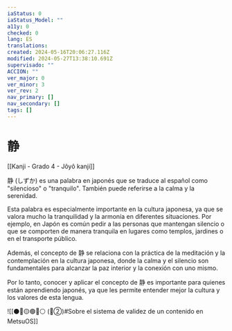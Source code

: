 ```yaml
---
iaStatus: 0
iaStatus_Model: ""
a11y: 0
checked: 0
lang: ES
translations: 
created: 2024-05-16T20:06:27.116Z
modified: 2024-05-27T13:38:10.691Z
supervisado: ""
ACCION: ""
ver_major: 0
ver_minor: 3
ver_rev: 2
nav_primary: []
nav_secondary: []
tags: []
---
```

# 静

[[Kanji - Grado 4 - Jôyô kanji]]

静 (しずか) es una palabra en japonés que se traduce al español como "silencioso" o "tranquilo". También puede referirse a la calma y la serenidad.

Esta palabra es especialmente importante en la cultura japonesa, ya que se valora mucho la tranquilidad y la armonía en diferentes situaciones. Por ejemplo, en Japón es común pedir a las personas que mantengan silencio o que se comporten de manera tranquila en lugares como templos, jardines o en el transporte público.

Además, el concepto de 静 se relaciona con la práctica de la meditación y la contemplación en la cultura japonesa, donde la calma y el silencio son fundamentales para alcanzar la paz interior y la conexión con uno mismo.

Por lo tanto, conocer y aplicar el concepto de 静 es importante para quienes están aprendiendo japonés, ya que les permite entender mejor la cultura y los valores de esta lengua.


![[⚫🔴🟡🟢🔵⚪ (🔴②)#Sobre el sistema de validez de un contenido en MetsuOS]]